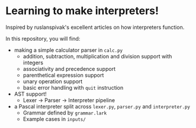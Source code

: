 # Learning to make interpreters!
Inspired by ruslanspivak's excellent articles on how interpreters function.

In this repository, you will find:
- making a simple calculator parser in `calc.py`
  - addition, subtraction, multiplication and division support with integers
  - associativity and precedence support
  - parenthetical expression support
  - unary operation support
  - basic error handling with `quit` instruction
- AST support!
  - Lexer -> Parser -> Interpreter pipeline
- a Pascal interpreter split across  `lexer.py`, `parser.py` and `interpreter.py`
  - Grammar defined by `grammar.lark`
  - Example cases in `inputs/`

